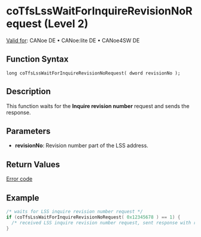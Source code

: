 # coTfsLssWaitForInquireRevisionNoRequest (Level 2)

[Valid for](../../../../Shared/FeatureAvailability.md): CANoe DE • CANoe:lite DE • CANoe4SW DE

## Function Syntax

```
long coTfsLssWaitForInquireRevisionNoRequest( dword revisionNo );
```

## Description

This function waits for the **Inquire revision number** request and sends the response.

## Parameters

- **revisionNo**: Revision number part of the LSS address.

## Return Values

[Error code](../CAPLfunctionsCANopenNLTFSErrorCodes.md)

## Example

```c
/* waits for LSS inquire revision number request */
if (coTfsLssWaitForInquireRevisionNoRequest( 0x12345678 ) == 1) {
  /* received LSS inquire revision number request, sent response with revision number */
}
```
